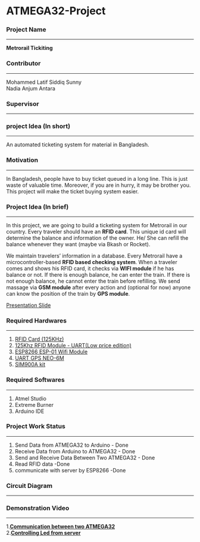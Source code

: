 # ATMEGA32-Project
### Project Name
-----------------
<b>Metrorail Tickiting</b><br>
### Contributor
-----------------
Mohammed Latif Siddiq Sunny<br>
Nadia Anjum Antara<br>
### Supervisor
-----------------
### project Idea (In short)
-----------------
An automated ticketing system for material in Bangladesh.<br>
### Motivation
-----------------
In Bangladesh, people have to buy ticket queued in a long line. This is just waste of valuable time. Moreover, if you are in hurry, it may be brother you. This project will make the ticket buying system easier.<br>
### Project Idea (In brief)
-----------------

In this project, we are going to build a ticketing system for Metrorail in our country. Every traveler should have an <b>RFID card</b>. This unique id card will determine the balance and information of the owner. He/ She can refill the balance whenever they want (maybe via Bkash or Rocket). <br>

We maintain travelers’ information in a database. Every Metrorail have a microcontroller-based <b>RFID based checking system</b>. When a traveler comes and shows his RFID card, it checks via <b>WIFI module</b> if he has balance or not. If there is enough balance, he can enter the train. If there is not enough balance, he cannot enter the train before refilling. We send massage via <b>GSM module</b> after every action and (optional for now) anyone can know the position of the train by <b>GPS module</b>.<br>

<a href="https://github.com/lsiddiqsunny/ATMEGA32-Project/blob/master/Extra%20Files/Metrorail%20Ticketing.pptx">  Presentation Slide </a><br>
### Required Hardwares
-----------------
1. <a href="https://www.techshopbd.com/product-categories/miscellaneous-98724/41/rfid-tag-125khz-techshop-bangladesh
">RFID Card (125KHz) </a>
2. <a href="https://www.techshopbd.com/product-categories/rf/2402/125khz-rfid-module-uart-low-price-edition-techshop-bangladesh"> 125Khz RFID Module - UART(Low price edition) </a>
3. <a href="https://www.techshopbd.com/product-categories/wifi/2583/esp8266-esp-01-wifi-module-techshop-bangladesh
">ESP8266 ESP-01 Wifi Module </a>
4. <a href="https://www.techshopbd.com/product-categories/modules/2984/uart-gps-neo-6m-techshop-bangladesh
"> UART GPS NEO-6M </a>
5. <a href="https://www.techshopbd.com/product-categories/eval-board/2041/sim900a-kit-techshop-bangladesh"> SIM900A kit </a><br>

### Required Softwares
-----------------
1. Atmel Studio
2. Extreme Burner
3. Arduino IDE<br>

### Project Work Status
-----------------
1. Send Data from ATMEGA32 to Arduino - Done
2. Receive Data from Arduino to ATMEGA32 - Done
3. Send and Receive Data Between Two ATMEGA32 - Done
4. Read RFID data -Done
5. communicate with server by ESP8266 -Done


### Circuit Diagram
-----------------
### Demonstration Video
-----------------
1.<a href="https://gifs.com/gif/communicate-between-two-atmega32-qYkw93"><b>Communication between two ATMEGA32</b></a><br>
2.<a href="https://gifs.com/gif/esp8266-nodemcu-controlling-led-from-server-APLMV7"><b>Controlling Led from server</b></a>
